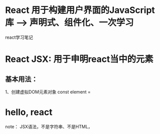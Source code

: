 # React  用于构建用户界面的JavaScript库 --> 声明式、组件化、一次学习
react学习笔记


# React JSX: 用于申明react当中的元素 
## 基本用法：
 1、创建虚拟DOM元素对象
     const element = <h1> hello, react </h1>
note： JSX语法，不是字符串、不是HTML，
